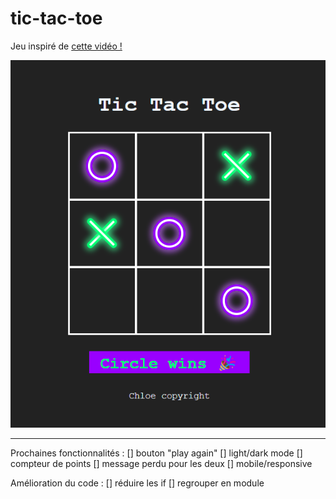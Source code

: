 # tic-tac-toe
Jeu inspiré de [cette vidéo !](https://www.youtube.com/watch?v=DRaWr0Dcbl0&ab_channel=CodewithAniaKub%C3%B3w)

![screen](./images/Capture%20d%E2%80%99%C3%A9cran%202023-03-23%20175822.png)
***

Prochaines fonctionnalités :
[] bouton "play again"
[] light/dark mode
[] compteur de points
[] message perdu pour les deux
[] mobile/responsive

Amélioration du code : 
[] réduire les if
[] regrouper en module